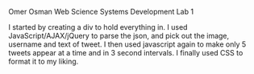 Omer Osman
Web Science Systems Development
Lab 1

I started by creating a div to hold everything in.
I used JavaScript/AJAX/jQuery to parse the json, and pick out the image, username and text of tweet.
I then used javascript again to make only 5 tweets appear at a time and in 3 second intervals.
I finally used CSS to format it to my liking.